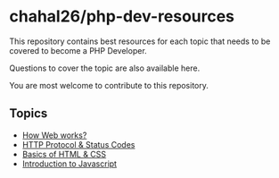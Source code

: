 # chahal26/php-dev-resources

This repository contains best resources for each topic that needs to be covered to become a PHP Developer.

Questions to cover the topic are also available here.

You are most welcome to contribute to this repository.

## Topics

- [How Web works?](courses/how-web-works.md)
- [HTTP Protocol & Status Codes](courses/http-protocol-and-status-codes.md)
- [Basics of HTML & CSS](courses/basics-of-html-css.md)
- [Introduction to Javascript](courses/introduction-to-js.md)
